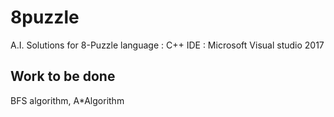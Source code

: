 # 8puzzle

A.I. Solutions for 8-Puzzle
language : C++
IDE : Microsoft Visual studio 2017

## Work to be done
BFS algorithm, A*Algorithm
